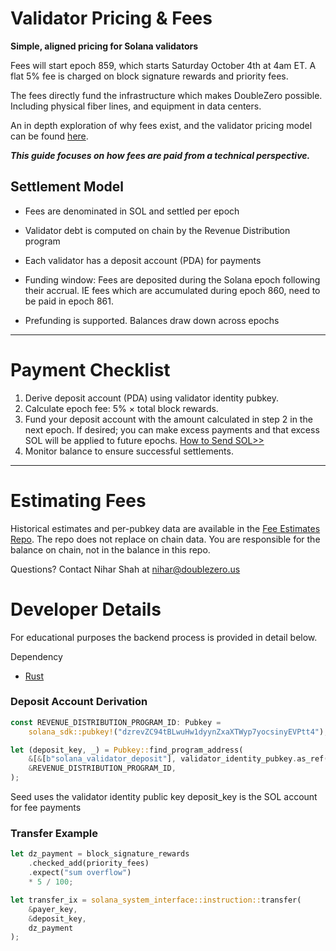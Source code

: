 # Validator Pricing & Fees

**Simple, aligned pricing for Solana validators**

Fees will start epoch 859, which starts Saturday October 4th at 4am ET. A flat 5% fee is charged on block signature rewards and priority fees.

The fees directly fund the infrastructure which makes DoubleZero possible. Including physical fiber lines, and equipment in data centers.

An in depth exploration of why fees exist, and the validator pricing model can be found [here](https://doublezero.xyz/fees).

***This guide focuses on how fees are paid from a technical perspective.***

## **Settlement Model**

- Fees are denominated in SOL and settled per epoch
- Validator debt is computed on chain by the Revenue Distribution program
- Each validator has a deposit account (PDA) for payments
- Funding window: Fees are deposited during the Solana epoch following their accrual. IE fees which are accumulated during epoch 860, need to be paid in epoch 861.

- Prefunding is supported. Balances draw down across epochs

---

# **Payment Checklist**

1. Derive deposit account (PDA) using validator identity pubkey.
2. Calculate epoch fee: 5% × total block rewards.
3. Fund your deposit account with the amount calculated in step 2 in the next epoch. If desired; you can make excess payments and that excess SOL will be applied to future epochs. [How to Send SOL>>](https://solana.com/tr/learn/sending-and-receiving-sol)
4. Monitor balance to ensure successful settlements.

---

# **Estimating Fees**

Historical estimates and per-pubkey data are available in the [Fee Estimates Repo](http://github.com/doublezerofoundation/fees). The repo does not replace on chain data. You are responsible for the balance on chain, not in the balance in this repo.

Questions? Contact Nihar Shah at nihar@doublezero.us

# Developer Details

For educational purposes the backend process is provided in detail below. 

Dependency
- [Rust](https://www.rust-lang.org/tools/install)


### Deposit Account Derivation


```rust
const REVENUE_DISTRIBUTION_PROGRAM_ID: Pubkey =
    solana_sdk::pubkey!("dzrevZC94tBLwuHw1dyynZxaXTWyp7yocsinyEVPtt4");

let (deposit_key, _) = Pubkey::find_program_address(
    &[&[b"solana_validator_deposit"], validator_identity_pubkey.as_ref()],
    &REVENUE_DISTRIBUTION_PROGRAM_ID,
);
```

Seed uses the validator identity public key
deposit_key is the SOL account for fee payments

### Transfer Example

```rust
let dz_payment = block_signature_rewards
    .checked_add(priority_fees)
    .expect("sum overflow")
    * 5 / 100;

let transfer_ix = solana_system_interface::instruction::transfer(
    &payer_key, 
    &deposit_key, 
    dz_payment
);
```
